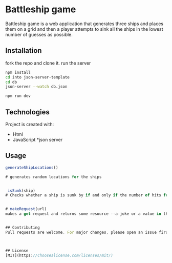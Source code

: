 # Battleship game

Battleship game is a web application that generates three ships and places them on a grid and then a player attempts to sink all the ships in the lowest number of guesses as possible.

## Installation

fork the repo and clone it.
run the server
```bash
npm install
cd into json-server-template
cd db
json-server --watch db.json

npm run dev
```
## Technologies
Project is created with:
* Html
* JavaScript
*json server
## Usage

```js
generateShipLocations()

# generates random locations for the ships


 isSunk(ship)
# Checks whether a ship is sunk by if and only if the number of hits for a ship are equal to 3


# makeRequest(url)
makes a get request and returns some resource --a joke or a value in the server


## Contributing
Pull requests are welcome. For major changes, please open an issue first to discuss what you would like to change.



## License
[MIT](https://choosealicense.com/licenses/mit/)